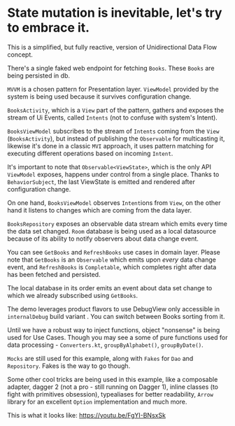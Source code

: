 # State mutation is inevitable, let's try to embrace it.
This is a simplified, but fully reactive, version of Unidirectional Data Flow concept.

There's a single faked web endpoint for fetching `Books`. These `Books` are being persisted in db.

`MVVM` is a chosen pattern for Presentation layer. `ViewModel` provided by the system is being used
because it survives configuration change.

`BooksActivity`, which is a `View` part of the pattern, gathers and exposes the stream of Ui Events,
called `Intents` (not to confuse with system's Intent).

`BooksViewModel` subscribes to the stream of `Intents` coming from the `View` (`BooksActivity`),
but instead of publishing the `Observable` for multicasting it, likewise it's done in a classic `MVI` approach, it
 uses pattern matching for executing different operations based on incoming `Intent`.

It's important to note that `Observable<ViewState>`, which is the only API `ViewModel` exposes,
happens
under control from a single place. Thanks to `BehaviorSubject`, the last ViewState is emitted and rendered after configuration change.

On one hand, `BooksViewModel` observes `Intent`ions from `View`, on the other hand it listens to
changes which are coming from the data layer.

`BooksRepository` exposes an observable data stream which emits every time the data set changed.
`Room` database is being used as a local datasource because of its ability to notify observers about data change event.

You can see `GetBooks` and `RefreshBooks` use cases in domain layer. Please note that `GetBooks` is an
`Observable` which emits upon *every* data change event, and `RefreshBooks` is `Completable`, which
completes right after data has been fetched and persisted.

The local database in its order emits an event about data set change to which we already subscribed using `GetBooks`.

The demo leverages product flavors to use DebugView only accessible in `internalDebug` build variant
. You can switch between Books sorting from it.

Until we have a robust way to inject functions, object "nonsense" is being used for Use Cases.
Though you may see a some of pure functions used for data processing - `Converters.kt`,
`groupByAlphabet()`, `groupByDate()`.

`Mocks` are still used for this example, along with `Fakes` for `Dao` and `Repository`. Fakes is the
 way to go though.
 
 Some other cool tricks are being used in this example, like a composable adapter, dagger 2 (not a 
 pro - still running on Dagger 1), inline classes (to fight with primitives obsession), typealiases for 
 better readability, `Arrow` library for an excellent `Option` implementation and much more.
 
 This is what it looks like:
 https://youtu.be/FgYI-BNsxSk
